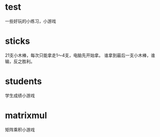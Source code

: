 # test
一些好玩的小练习，小游戏
# sticks
21支小木棒，每次只能拿走1〜4支，电脑先开始拿。
谁拿到最后一支小木棒，谁输，反之胜利。
# students
学生成绩小游戏
# matrixmul
矩阵乘积小游戏
